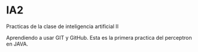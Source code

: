 # IA2
Practicas de la clase de inteligencia artificial II

Aprendiendo a usar GIT y GitHub.
Esta es la primera practica del perceptron en JAVA.
